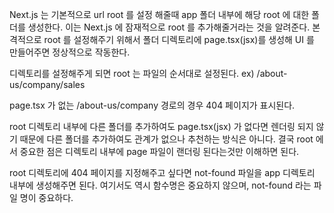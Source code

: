 Next.js 는 기본적으로 url root 를 설정 해줄때 app 폴더 내부에 해당 root 에 대한 폴더를 생성한다. 
이는 Next.js 에 잠재적으로 root 를 추가해줄거라는 것을 알려준다.
본격적으로 root 를 설정해주기 위해서 폴더 디렉토리에 page.tsx(jsx)를 생성해
UI 를 만들어주면 정상적으로 작동한다.

디렉토리를 설정해주게 되면 root 는 파일의 순서대로 설정된다.
ex) /about-us/company/sales

page.tsx 가 없는 /about-us/company 경로의 경우 404 페이지가 표시된다.

root 디렉토리 내부에 다른 폴더를 추가하여도 page.tsx(jsx) 가 없다면 렌더링 되지 않기 때문에 다른 폴더를 추가하여도 관계가 없으나 추천하는 방식은 아니다.
결국 root 에서 중요한 점은 디렉토리 내부에 page 파일이 랜더링 된다는것만 이해하면 된다.

root 디렉토리에 404 페이지를 지정해주고 싶다면 not-found 파일을 app 디렉토리 내부에 생성해주면 된다. 여기서도 역시 함수명은 중요하지 않으며, not-found 라는 파일 명이 중요하다.